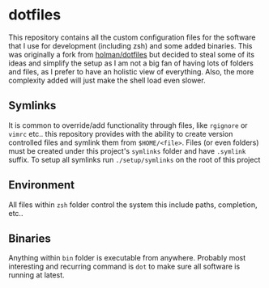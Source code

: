 # dotfiles

This repository contains all the custom configuration files for the software that I use for development (including zsh) and some added binaries. This was originally a fork from [holman/dotfiles](https://github.com/holman/dotfiles) but decided to steal some of its ideas and simplify the setup as I am not a big fan of having lots of folders and files, as I prefer to have an holistic view of everything. Also, the more complexity added will just make the shell load even slower.

## Symlinks

It is common to override/add functionality through files, like `rgignore` or `vimrc` etc.. this repository provides with the ability to create version controlled files and symlink them from `$HOME/<file>`. Files (or even folders) must be created under this project's `symlinks` folder and have `.symlink` suffix. To setup all symlinks run `./setup/symlinks` on the root of this project

## Environment

All files within `zsh` folder control the system this include paths, completion, etc..

## Binaries

Anything within `bin` folder is executable from anywhere. Probably most interesting and recurring command is `dot` to make sure all software is running at latest.